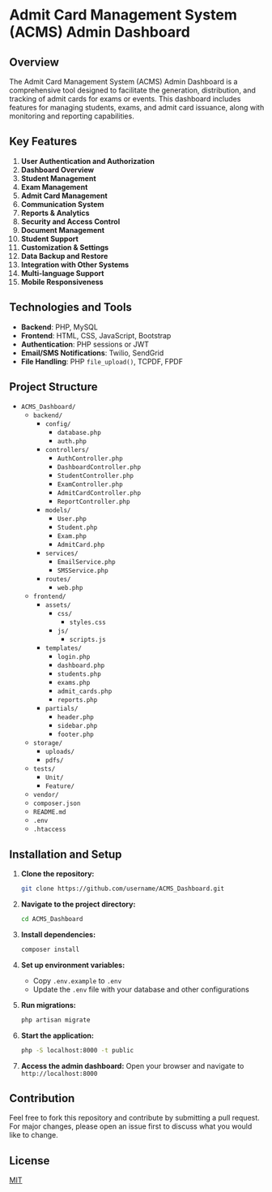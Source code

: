 # Admit Card Management System (ACMS) Admin Dashboard

## Overview

The Admit Card Management System (ACMS) Admin Dashboard is a comprehensive tool designed to facilitate the generation, distribution, and tracking of admit cards for exams or events. This dashboard includes features for managing students, exams, and admit card issuance, along with monitoring and reporting capabilities.

## Key Features

1. **User Authentication and Authorization**
2. **Dashboard Overview**
3. **Student Management**
4. **Exam Management**
5. **Admit Card Management**
6. **Communication System**
7. **Reports & Analytics**
8. **Security and Access Control**
9. **Document Management**
10. **Student Support**
11. **Customization & Settings**
12. **Data Backup and Restore**
13. **Integration with Other Systems**
14. **Multi-language Support**
15. **Mobile Responsiveness**

## Technologies and Tools

- **Backend**: PHP, MySQL
- **Frontend**: HTML, CSS, JavaScript, Bootstrap
- **Authentication**: PHP sessions or JWT
- **Email/SMS Notifications**: Twilio, SendGrid
- **File Handling**: PHP `file_upload()`, TCPDF, FPDF

## Project Structure

- `ACMS_Dashboard/`
  - `backend/`
    - `config/`
      - `database.php`
      - `auth.php`
    - `controllers/`
      - `AuthController.php`
      - `DashboardController.php`
      - `StudentController.php`
      - `ExamController.php`
      - `AdmitCardController.php`
      - `ReportController.php`
    - `models/`
      - `User.php`
      - `Student.php`
      - `Exam.php`
      - `AdmitCard.php`
    - `services/`
      - `EmailService.php`
      - `SMSService.php`
    - `routes/`
      - `web.php`
  - `frontend/`
    - `assets/`
      - `css/`
        - `styles.css`
      - `js/`
        - `scripts.js`
    - `templates/`
      - `login.php`
      - `dashboard.php`
      - `students.php`
      - `exams.php`
      - `admit_cards.php`
      - `reports.php`
    - `partials/`
      - `header.php`
      - `sidebar.php`
      - `footer.php`
  - `storage/`
    - `uploads/`
    - `pdfs/`
  - `tests/`
    - `Unit/`
    - `Feature/`
  - `vendor/`
  - `composer.json`
  - `README.md`
  - `.env`
  - `.htaccess`

## Installation and Setup

1. **Clone the repository:**
   ```bash
   git clone https://github.com/username/ACMS_Dashboard.git
   ```

2. **Navigate to the project directory:**
   ```bash
   cd ACMS_Dashboard
   ```

3. **Install dependencies:**
   ```bash
   composer install
   ```

4. **Set up environment variables:**
   - Copy `.env.example` to `.env`
   - Update the `.env` file with your database and other configurations

5. **Run migrations:**
   ```bash
   php artisan migrate
   ```

6. **Start the application:**
   ```bash
   php -S localhost:8000 -t public
   ```

7. **Access the admin dashboard:**
   Open your browser and navigate to `http://localhost:8000`

## Contribution

Feel free to fork this repository and contribute by submitting a pull request. For major changes, please open an issue first to discuss what you would like to change.

## License

[MIT](LICENSE)